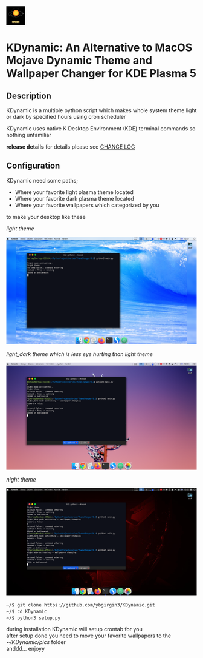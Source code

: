 <img src="images/KDynamicLogo.gif" style="width: 50px;">

# KDynamic: An Alternative to MacOS Mojave Dynamic Theme and Wallpaper Changer for KDE Plasma 5

## Description

KDynamic is a multiple python script which makes whole system theme light or dark by specified hours using cron scheduler

KDynamic uses native K Desktop Environment (KDE) terminal commands so nothing unfamiliar

__release details__
for details please see [CHANGE LOG](CHANGE_LOG)



## Configuration

KDynamic need some paths;
- Where your favorite light plasma theme located
- Where your favorite dark plasma theme located
- Where your favorite wallpapers which categorized by you

to make your desktop like these

*light theme*

<img src='images/light.png'/>

*light_dark theme which is less eye hurting than light theme*

<img src='images/light_dark_false.png'/>

*night theme*

<img src='images/night.png'/>


```sh
~/$ git clone https://github.com/ybgirgin3/KDynamic.git
~/$ cd KDynamic
~/$ python3 setup.py
```

during installation KDynamic will setup crontab for you<br>
after setup done you need to move your favorite wallpapers to the *~/KDynamic/pics* folder<br>
anddd... enjoyy



